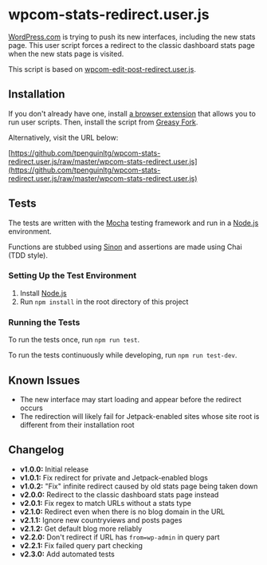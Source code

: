 # wpcom-stats-redirect.user.js
[WordPress.com](https://wordpress.com/) is trying to push its new interfaces, including the new stats page. This user script forces a redirect to the classic dashboard stats page when the new stats page is visited.

This script is based on [wpcom-edit-post-redirect.user.js](https://github.com/tpenguinltg/wpcom-edit-post-redirect.user.js).

## Installation
If you don't already have one, install [a browser extension](https://greasyfork.org/en/help/installing-user-scripts) that allows you to run user scripts. Then, install the script from [Greasy Fork](https://greasyfork.org/en/scripts/8621-wordpress-com-classic-stats).

Alternatively, visit the URL below:

[https://github.com/tpenguinltg/wpcom-stats-redirect.user.js/raw/master/wpcom-stats-redirect.user.js](https://github.com/tpenguinltg/wpcom-stats-redirect.user.js/raw/master/wpcom-stats-redirect.user.js)

## Tests

The tests are written with the [Mocha][] testing framework and run in a [Node.js][] environment.

Functions are stubbed using [Sinon][] and assertions are made using Chai (TDD style).

[Mocha]: https://mochajs.org/
[Node.js]: https://nodejs.org/
[Sinon]: http://sinonjs.org/
[Chai]: http://chaijs.com/

### Setting Up the Test Environment

1. Install [Node.js]
2. Run `npm install` in the root directory of this project

### Running the Tests

To run the tests once, run `npm run test`.

To run the tests continuously while developing, run `npm run test-dev`.


## Known Issues
* The new interface may start loading and appear before the redirect occurs
* The redirection will likely fail for Jetpack-enabled sites whose site root is
  different from their installation root 

## Changelog
* **v1.0.0:** Initial release
* **v1.0.1:** Fix redirect for private and Jetpack-enabled blogs
* **v1.0.2:** "Fix" infinite redirect caused by old stats page being taken down
* **v2.0.0:** Redirect to the classic dashboard stats page instead
* **v2.0.1:** Fix regex to match URLs without a stats type
* **v2.1.0:** Redirect even when there is no blog domain in the URL
* **v2.1.1:** Ignore new countryviews and posts pages
* **v2.1.2:** Get default blog more reliably
* **v2.2.0:** Don't redirect if URL has `from=wp-admin` in query part
* **v2.2.1:** Fix failed query part checking
* **v2.3.0:** Add automated tests
